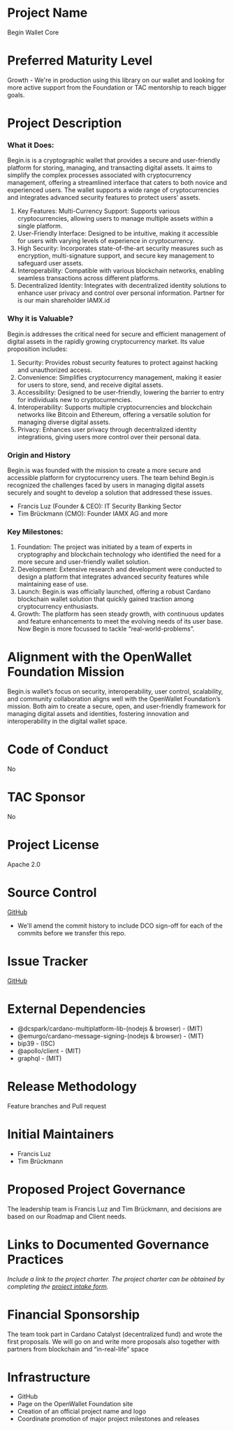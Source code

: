 # Project Name
Begin Wallet Core

# Preferred Maturity Level
Growth -
We're in production using this library on our wallet and looking for more active support from the Foundation or TAC mentorship to reach bigger goals.

# Project Description
### What it Does:
Begin.is is a cryptographic wallet that provides a secure and user-friendly platform for storing, managing, and transacting digital assets. It aims to simplify the complex processes associated with cryptocurrency management, offering a streamlined interface that caters to both novice and experienced users. The wallet supports a wide range of cryptocurrencies and integrates advanced security features to protect users’ assets.
1. Key Features: Multi-Currency Support: Supports various cryptocurrencies, allowing users to manage multiple assets within a single platform. 
2. User-Friendly Interface: Designed to be intuitive, making it accessible for users with varying levels of experience in cryptocurrency. 
3. High Security: Incorporates state-of-the-art security measures such as encryption, multi-signature support, and secure key management to safeguard user assets.
4. Interoperability: Compatible with various blockchain networks, enabling seamless transactions across different platforms.
5. Decentralized Identity: Integrates with decentralized identity solutions to enhance user privacy and control over personal information. Partner for is our main shareholder IAMX.id 

### Why it is Valuable?
Begin.is addresses the critical need for secure and efficient management of digital assets in the rapidly growing cryptocurrency market. Its value proposition includes:
1. Security: Provides robust security features to protect against hacking and unauthorized access.
2. Convenience: Simplifies cryptocurrency management, making it easier for users to store, send, and receive digital assets.
3. Accessibility: Designed to be user-friendly, lowering the barrier to entry for individuals new to cryptocurrencies.
4. Interoperability: Supports multiple cryptocurrencies and blockchain networks like Bitcoin and Ethereum, offering a versatile solution for managing diverse digital assets.
5. Privacy: Enhances user privacy through decentralized identity integrations, giving users more control over their personal data.


### Origin and History
Begin.is was founded with the mission to create a more secure and accessible platform for cryptocurrency users. The team behind Begin.is recognized the challenges faced by users in managing digital assets securely and sought to develop a solution that addressed these issues.
 * Francis Luz (Founder & CEO): IT Security Banking Sector
 * Tim Brückmann (CMO): Founder IAMX AG and more

### Key Milestones:
1. Foundation: The project was initiated by a team of experts in cryptography and blockchain technology who identified the need for a more secure and user-friendly wallet solution.
2. Development: Extensive research and development were conducted to design a platform that integrates advanced security features while maintaining ease of use.
3. Launch: Begin.is was officially launched, offering a robust Cardano blockchain wallet solution that quickly gained traction among cryptocurrency enthusiasts.
4. Growth: The platform has seen steady growth, with continuous updates and feature enhancements to meet the evolving needs of its user base. Now Begin is more focussed to tackle “real-world-problems”. 


# Alignment with the OpenWallet Foundation Mission
Begin.is wallet’s focus on security, interoperability, user control, scalability, and community collaboration aligns well with the OpenWallet Foundation’s mission. Both aim to create a secure, open, and user-friendly framework for managing digital assets and identities, fostering innovation and interoperability in the digital wallet space.

# Code of Conduct
No

# TAC Sponsor
No

# Project License
Apache 2.0

# Source Control
[GitHub](https://github.com/BeginWallet/begin-core)
* We'll amend the commit history to include DCO sign-off for each of the commits before we transfer this repo.

# Issue Tracker
[GitHub](https://github.com/BeginWallet/begin-core)

# External Dependencies
- @dcspark/cardano-multiplatform-lib-(nodejs & browser) - (MIT)
- @emurgo/cardano-message-signing-(nodejs & browser) - (MIT)
- bip39 - (ISC)
- @apollo/client - (MIT)
- graphql - (MIT)


# Release Methodology
Feature branches and Pull request

# Initial Maintainers
* Francis Luz
* Tim Brückmann


# Proposed Project Governance
The leadership team is Francis Luz and Tim Brückmann, and decisions are based on our Roadmap and Client needs.

# Links to Documented Governance Practices
_Include a link to the project charter. The project charter can be obtained by completing the [project intake form](https://docs.google.com/forms/d/e/1FAIpQLSeO1bDGHUP-ZpCo1uynm94YOxZlek6RhCH7o3FnX1lZSXXfSQ/viewform?fbzx=4351560609072672295)._

# Financial Sponsorship
The team took part in Cardano Catalyst (decentralized fund) and wrote the first proposals. We will go on and write more proposals also together with partners from blockchain and “in-real-life” space

# Infrastructure
- GitHub
- Page on the OpenWallet Foundation site
- Creation of an official project name and logo
- Coordinate promotion of major project milestones and releases
